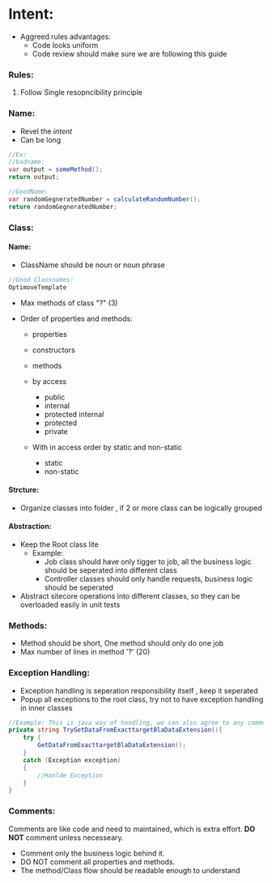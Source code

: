 # Intent:
* Aggreed rules advantages: <br>
    * Code looks uniform
    * Code review should make sure we are following this guide

### Rules:
1) Follow Single resopncibility principle

### Name:
* Revel the *intent*
* Can be long
```C#
//Ex:
//badname:
var output = someMethod();
return output;

//GoodName:
var randomGegneratedNumber = calculateRandomNumber();
return randomGegneratedNumber;
```

### Class:
#### Name: 
* ClassName should be noun or noun phrase
```C#
//Good Classnames:  
OptimoveTemplate
```
* Max methods of class "?" (3)

* Order of properties and methods:
    * properties
    * constructors
    * methods 

    * by access
        * public
        * internal
        * protected internal
        * protected
        * private
    * With in access order by static and non-static
        * static
        * non-static


#### Strcture:
* Organize classes into folder , if 2 or more class can be logically grouped

#### Abstraction:
* Keep the Root class lite
    * Example: 
        * Job class should have only tigger to job, all the business logic should be seperated into different class
        * Controller classes should only handle requests, business logic should be seperated
* Abstract sitecore operations into different classes, so they can be overloaded easily in unit tests    

### Methods:
* Method should be short, One method should only do one job
* Max number of lines in method '?' (20)

### Exception Handling:
* Exception handling is seperation responsibility itself , keep it seperated
* Popup all exceptions to the root class, try not to have exception handling in inner classes

```C#
//Example: This is java way of handling, we can also agree to any common standard
private string TryGetDataFromExacttargetBlaDataExtension(){
    try { 
        GetDataFromExacttargetBlaDataExtension();
    }
    catch (Exception exception)
    {
        //Hanlde Exception
    }
}
```

### Comments:
Comments are like code and need to maintained, which is extra effort. **DO NOT** comment unless necesseary.
* Comment only the business logic behind it.
* DO NOT comment all properties and methods.
* The method/Class flow should be readable enough to understand 
